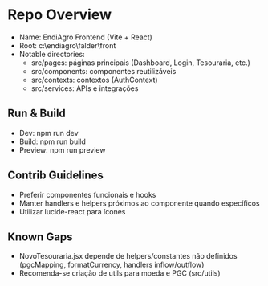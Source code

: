 # Repo Overview

- Name: EndiAgro Frontend (Vite + React)
- Root: c:\endiagro\falder\front
- Notable directories:
  - src/pages: páginas principais (Dashboard, Login, Tesouraria, etc.)
  - src/components: componentes reutilizáveis
  - src/contexts: contextos (AuthContext)
  - src/services: APIs e integrações

## Run & Build
- Dev: npm run dev
- Build: npm run build
- Preview: npm run preview

## Contrib Guidelines
- Preferir componentes funcionais e hooks
- Manter handlers e helpers próximos ao componente quando específicos
- Utilizar lucide-react para ícones

## Known Gaps
- NovoTesouraria.jsx depende de helpers/constantes não definidos (pgcMapping, formatCurrency, handlers inflow/outflow)
- Recomenda-se criação de utils para moeda e PGC (src/utils)